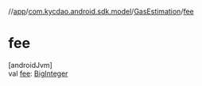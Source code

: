 //[app](../../../index.md)/[com.kycdao.android.sdk.model](../index.md)/[GasEstimation](index.md)/[fee](fee.md)

# fee

[androidJvm]\
val [fee](fee.md): [BigInteger](https://developer.android.com/reference/kotlin/java/math/BigInteger.html)
